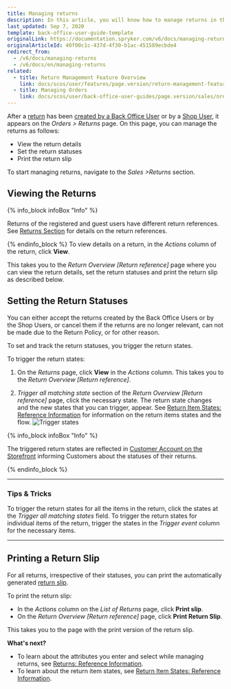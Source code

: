 ```yaml
---
title: Managing returns
description: In this article, you will know how to manage returns in the Back Office.
last_updated: Sep 7, 2020
template: back-office-user-guide-template
originalLink: https://documentation.spryker.com/v6/docs/managing-returns
originalArticleId: 40f00c1c-437d-4f30-b1ac-451589ecbde4
redirect_from:
  - /v6/docs/managing-returns
  - /v6/docs/en/managing-returns
related:
  - title: Return Management Feature Overview
    link: docs/scos/user/features/page.version/return-management-feature-overview/return-management-feature-overview.html
  - title: Managing Orders
    link: docs/scos/user/back-office-user-guides/page.version/sales/orders/managing-orders.html
---
```


After a [return](/docs/scos/user/features/{{page.version}}/return-management-feature-overview/return-management-feature-overview.html) has been [created by a Back Office User](/docs/scos/user/back-office-user-guides/{{page.version}}/sales/orders/managing-orders.html#creating-returns) or by a [Shop User](/docs/scos/user/features/{{page.version}}/return-management-feature-overview/return-management-feature-overview.html#return-management-on-the-storefront), it appears on the *Orders > Returns* page. On this page, you can manage the returns as follows:


* View the return details
* Set the return statuses
* Print the return slip

To start managing returns, navigate to the *Sales >Returns* section.

## Viewing the Returns

{% info_block infoBox "Info" %}

Returns of the registered and guest users have different return references. See [Returns Section](/docs/scos/user/back-office-user-guides/{{page.version}}/sales/orders/references/reference-information-orders.html#returns-section) for details on the return references.

{% endinfo_block %}
To view details on a return, in the *Actions* column of the return, click **View**.

This takes you to the *Return Overview [Return reference]* page where you can view the return details, set the return statuses and print the return slip as described below.

## Setting the Return Statuses
You can either accept the returns created by the Back Office Users or by the Shop Users, or cancel them if the returns are no longer relevant, can not be made due to the Return Policy, or for other reason.

To set and track the return statuses, you trigger the return states.

To trigger the return states:

1. On the *Returns* page, click **View** in the *Actions* column. This takes you to the *Return Overview [Return reference]*.

2. *Trigger all matching state* section of the *Return Overview [Return reference]* page, click the necessary state. The return state changes and the new states that you can trigger, appear. See [Return Item States: Reference Information](/docs/scos/user/back-office-user-guides/{{page.version}}/sales/returns/references/reference-information-return-item-states.html) for information on the return items states and the flow.
![Trigger states](https://spryker.s3.eu-central-1.amazonaws.com/docs/User+Guides/Back+Office+User+Guides/Sales/Returns/trigger-status.png)

{% info_block infoBox "Info" %}

The triggered return states are reflected in [Customer Account on the Storefront](/docs/scos/user/features/{{page.version}}/return-management-feature-overview/return-management-feature-overview.html#return-management-on-the-storefront) informing Customers about the statuses of their returns.<!--- You can rename the default statuses that display on the Storefront so they would make more sense for the Storefront users. See *Display Custom Names for Order Item States on the Storefront* for details on how to do that.-->

{% endinfo_block %}

***
### Tips & Tricks

To trigger the return states for all the items in the return, click the states at the *Trigger all matching states* field. To trigger the return states for individual items of the return, trigger the states in the *Trigger event* column for the necessary items.
***

## Printing a Return Slip
For all returns, irrespective of their statuses, you can print the automatically generated [return slip](/docs/scos/user/features/{{page.version}}/return-management-feature-overview/return-management-feature-overview.html#return-slip).

To print the return slip:

* In the *Actions* column on the *List of Returns* page, click **Print slip**.
* On the *Return Overview [Return reference]* page, click **Print Return Slip**.

This takes you to the page with the print version of the return slip.

**What's next?**

* To learn about the attributes you enter and select while managing returns, see [Returns: Reference Information](/docs/scos/user/back-office-user-guides/{{page.version}}/sales/returns/references/reference-information-returns.html).
* To learn about the return item states, see [Return Item States: Reference Information](/docs/scos/user/back-office-user-guides/{{page.version}}/sales/returns/references/reference-information-return-item-states.html).

